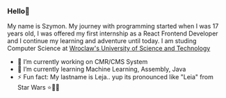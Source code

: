 ### Hello👋

My name is Szymon.
My journey with programming started when I was 17 years old, I was offered my first internship as a React Frontend Developer and I continue my learning and adventure until today.
I am studing Computer Science at [Wroclaw's University of Science and Technology](https://pwr.edu.pl/)


- 🔭 I’m currently working on CMR/CMS System
- 🌱 I’m currently learning Machine Learning, Assembly, Java
- ⚡ Fun fact: My lastname is Leja.. yup its pronounced like "Leia" from Star Wars ⭐🔫👸
